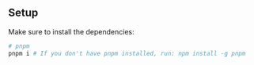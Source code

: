## Setup

Make sure to install the dependencies:

```bash
# pnpm
pnpm i # If you don't have pnpm installed, run: npm install -g pnpm
```
